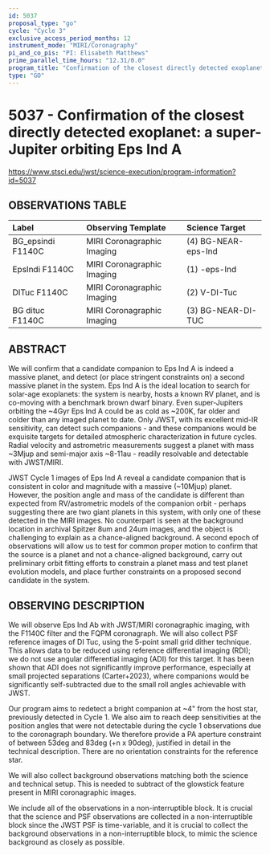 ```yaml
---
id: 5037
proposal_type: "go"
cycle: "Cycle 3"
exclusive_access_period_months: 12
instrument_mode: "MIRI/Coronagraphy"
pi_and_co_pis: "PI: Elisabeth Matthews"
prime_parallel_time_hours: "12.31/0.0"
program_title: "Confirmation of the closest directly detected exoplanet: a super-Jupiter orbiting Eps Ind A"
type: "GO"
---
```

# 5037 - Confirmation of the closest directly detected exoplanet: a super-Jupiter orbiting Eps Ind A
https://www.stsci.edu/jwst/science-execution/program-information?id=5037
## OBSERVATIONS TABLE
| Label              | Observing Template          | Science Target         |
| :----------------- | :-------------------------- | :--------------------- |
| BG_epsindi F1140C  | MIRI Coronagraphic Imaging  | (4) BG-NEAR-eps-Ind    |
| EpsIndi F1140C     | MIRI Coronagraphic Imaging  | (1) -eps-Ind           |
| DITuc F1140C       | MIRI Coronagraphic Imaging  | (2) V-DI-Tuc           |
| BG dituc F1140C    | MIRI Coronagraphic Imaging  | (3) BG-NEAR-DI-TUC     |

## ABSTRACT

We will confirm that a candidate companion to Eps Ind A is indeed a massive planet, and detect (or place stringent constraints on) a second massive planet in the system. Eps Ind A is the ideal location to search for solar-age exoplanets: the system is nearby, hosts a known RV planet, and is co-moving with a benchmark brown dwarf binary. Even super-Jupiters orbiting the ~4Gyr Eps Ind A could be as cold as ~200K, far older and colder than any imaged planet to date. Only JWST, with its excellent mid-IR sensitivity, can detect such companions - and these companions would be exquisite targets for detailed atmospheric characterization in future cycles. Radial velocity and astrometric measurements suggest a planet with mass ~3Mjup and semi-major axis ~8-11au - readily resolvable and detectable with JWST/MIRI.

JWST Cycle 1 images of Eps Ind A reveal a candidate companion that is consistent in color and magnitude with a massive (~10Mjup) planet. However, the position angle and mass of the candidate is different than expected from RV/astrometric models of the companion orbit - perhaps suggesting there are two giant planets in this system, with only one of these detected in the MIRI images. No counterpart is seen at the background location in archival Spitzer 8um and 24um images, and the object is challenging to explain as a chance-aligned background. A second epoch of observations will allow us to test for common proper motion to confirm that the source is a planet and not a chance-aligned background, carry out preliminary orbit fitting efforts to constrain a planet mass and test planet evolution models, and place further constraints on a proposed second candidate in the system.

## OBSERVING DESCRIPTION

We will observe Eps Ind Ab with JWST/MIRI coronagraphic imaging, with the F1140C filter and the FQPM coronagraph. We will also collect PSF reference images of DI Tuc, using the 5-point small grid dither technique. This allows data to be reduced using reference differential imaging (RDI); we do not use angular differential imaging (ADI) for this target. It has been shown that ADI does not significantly improve performance, especially at small projected separations (Carter+2023), where companions would be significantly self-subtracted due to the small roll angles achievable with JWST.

Our program aims to redetect a bright companion at ~4" from the host star, previously detected in Cycle 1. We also aim to reach deep sensitivities at the position angles that were not detectable during the cycle 1 observations due to the coronagraph boundary. We therefore provide a PA aperture constraint of between 53deg and 83deg (+n x 90deg), justified in detail in the technical description. There are no orientation constraints for the reference star.

We will also collect background observations matching both the science and technical setup. This is needed to subtract of the glowstick feature present in MIRI coronagraphic images.

We include all of the observations in a non-interruptible block. It is crucial that the science and PSF observations are collected in a non-interruptible block since the JWST PSF is time-variable, and it is crucial to collect the background observations in a non-interruptible block, to mimic the science background as closely as possible.